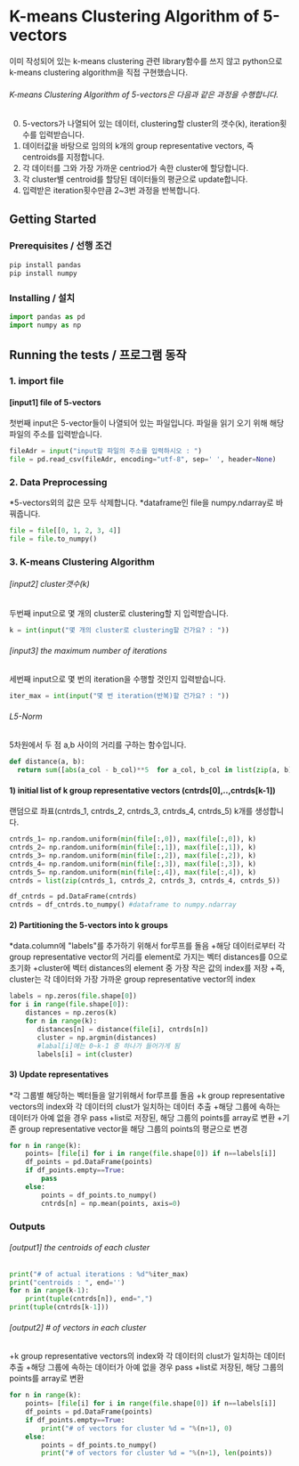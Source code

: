 # K-means Clustering Algorithm of 5-vectors
이미 작성되어 있는 k-means clustering 관련 library함수를 쓰지 않고
python으로 k-means clustering algorithm을 직접 구현했습니다.

###### K-means Clustering Algorithm of 5-vectors은 다음과 같은 과정을 수행합니다.
0. 5-vectors가 나열되어 있는 데이터, clustering할 cluster의 갯수(k), iteration횟수를 입력받습니다.
1. 데이터값을 바탕으로 임의의 k개의 group representative vectors, 즉 centroids를 지정합니다.
2. 각 데이터를 그와 가장 가까운 centriod가 속한 cluster에 할당합니다.
3. 각 cluster별 centroid를 할당된 데이터들의 평균으로 update합니다.
4. 입력받은 iteration횟수만큼 2~3번 과정을 반복합니다.

## Getting Started
### Prerequisites / 선행 조건

```python
pip install pandas
pip install numpy
```

### Installing / 설치

```python
import pandas as pd
import numpy as np
```

## Running the tests / 프로그램 동작

### 1. import file
#### [input1] file of 5-vectors
첫번째 input은 5-vector들이 나열되어 있는 파일입니다.
파일을 읽기 오기 위해 해당 파일의 주소를 입력받습니다.

```python
fileAdr = input("input할 파일의 주소를 입력하시오 : ")
file = pd.read_csv(fileAdr, encoding="utf-8", sep=' ', header=None)
```

### 2. Data Preprocessing
*5-vectors외의 값은 모두 삭제합니다.
*dataframe인 file을 numpy.ndarray로 바꿔줍니다.

```python
file = file[[0, 1, 2, 3, 4]]
file = file.to_numpy()
```

### 3. K-means Clustering Algorithm
###### [input2] cluster갯수(k)
두번째 input으로 몇 개의 cluster로 clustering할 지 입력받습니다.

```python
k = int(input("몇 개의 cluster로 clustering할 건가요? : "))
```

###### [input3] the maximum number of iterations
세번째 input으로 몇 번의 iteration을 수행할 것인지 입력받습니다.

```python
iter_max = int(input("몇 번 iteration(반복)할 건가요? : "))
```

###### L5-Norm
5차원에서 두 점 a,b 사이의 거리를 구하는 함수입니다.

```python
def distance(a, b):
  return sum([abs(a_col - b_col)**5  for a_col, b_col in list(zip(a, b))]) ** 0.2
```  

#### 1) initial list of k group representative vectors (cntrds[0],..,cntrds[k-1])
랜덤으로 좌표(cntrds_1, cntrds_2, cntrds_3, cntrds_4, cntrds_5) k개를 생성합니다.

```python
cntrds_1= np.random.uniform(min(file[:,0]), max(file[:,0]), k)
cntrds_2= np.random.uniform(min(file[:,1]), max(file[:,1]), k)
cntrds_3= np.random.uniform(min(file[:,2]), max(file[:,2]), k)
cntrds_4= np.random.uniform(min(file[:,3]), max(file[:,3]), k)
cntrds_5= np.random.uniform(min(file[:,4]), max(file[:,4]), k)
cntrds = list(zip(cntrds_1, cntrds_2, cntrds_3, cntrds_4, cntrds_5))

df_cntrds = pd.DataFrame(cntrds)
cntrds = df_cntrds.to_numpy() #dataframe to numpy.ndarray
```

#### 2) Partitioning the 5-vectors into k groups
*data.column에 "labels"를 추가하기 위해서 for루프를 돌음
+해당 데이터로부터 각 group representative vector의 거리를 element로 가지는 벡터 distances를 0으로 초기화
+cluster에 벡터 distances의 element 중 가장 작은 값의 index를 저장
+즉, cluster는 각 데이터와 가장 가까운 group representative vector의 index

```python
labels = np.zeros(file.shape[0])
for i in range(file.shape[0]):
    distances = np.zeros(k)
    for n in range(k):
       distances[n] = distance(file[i], cntrds[n])
       cluster = np.argmin(distances) 
       #labal[i]에는 0~k-1 중 하나가 들어가게 됨
       labels[i] = int(cluster)
```

#### 3) Update representatives      
*각 그룹별 해당하는 벡터들을 알기위해서 for루프를 돌음
+k group representative vectors의 index와 각 데이터의 clust가 일치하는 데이터 추출
+해당 그룹에 속하는 데이터가 아예 없을 경우 pass
+list로 저장된, 해당 그룹의 points를 array로 변환
+기존 group representative vector을 해당 그룹의 points의 평균으로 변경

```python
for n in range(k):
    points= [file[i] for i in range(file.shape[0]) if n==labels[i]] 
    df_points = pd.DataFrame(points)
    if df_points.empty==True: 
        pass
    else:
        points = df_points.to_numpy()
        cntrds[n] = np.mean(points, axis=0)
```

### Outputs
###### [output1] the centroids of each cluster

```python
print("# of actual iterations : %d"%iter_max)
print("centroids : ", end='')
for n in range(k-1):
    print(tuple(cntrds[n]), end=",")
print(tuple(cntrds[k-1]))
```

###### [output2] # of vectors in each cluster
+k group representative vectors의 index와 각 데이터의 clust가 일치하는 데이터 추출
+해당 그룹에 속하는 데이터가 아예 없을 경우 pass
+list로 저장된, 해당 그룹의 points를 array로 변환

```python
for n in range(k):
    points= [file[i] for i in range(file.shape[0]) if n==labels[i]] 
    df_points = pd.DataFrame(points)
    if df_points.empty==True:
        print("# of vectors for cluster %d = "%(n+1), 0)
    else:
        points = df_points.to_numpy() 
        print("# of vectors for cluster %d = "%(n+1), len(points))
```



